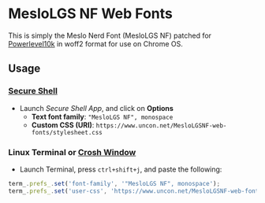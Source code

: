 # MesloLGS NF Web Fonts

This is simply the Meslo Nerd Font (MesloLGS NF) patched for [Powerlevel10k](https://github.com/romkatv/powerlevel10k) in woff2 format for use on Chrome OS.

## Usage

### [Secure Shell](https://chrome.google.com/webstore/detail/secure-shell/iodihamcpbpeioajjeobimgagajmlibd)

* Launch *Secure Shell App*, and click on **Options**
	* **Text font family**: `"MesloLGS NF", monospace`
	* **Custom CSS (URI)**: `https://www.uncon.net/MesloLGSNF-web-fonts/stylesheet.css`

### Linux Terminal or [Crosh Window](https://chrome.google.com/webstore/detail/crosh-window/nhbmpbdladcchdhkemlojfjdknjadhmh)

* Launch Terminal, press `ctrl+shift+j`, and paste the following:

```js
term_.prefs_.set('font-family', '"MesloLGS NF", monospace');
term_.prefs_.set('user-css', 'https://www.uncon.net/MesloLGSNF-web-fonts/stylesheet.css');
```
